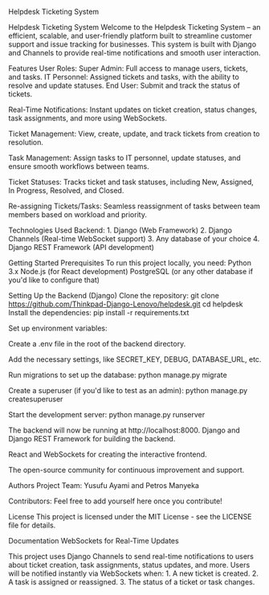 Helpdesk Ticketing System

  Helpdesk Ticketing System Welcome to the Helpdesk Ticketing System – an efficient,
  scalable, and user-friendly platform built to streamline customer support and issue tracking for businesses.
  This system is built with Django and Channels to provide real-time notifications and smooth user interaction.

Features
  User Roles:
    Super Admin: Full access to manage users, tickets, and tasks.
    IT Personnel: Assigned tickets and tasks, with the ability to resolve and update statuses.
    End User: Submit and track the status of tickets.
    
  Real-Time Notifications:
    Instant updates on ticket creation, status changes, task assignments, and more using WebSockets.
    
  Ticket Management:
    View, create, update, and track tickets from creation to resolution.
    
  Task Management:
    Assign tasks to IT personnel, update statuses, and ensure smooth workflows between teams.
    
  Ticket Statuses:
    Tracks ticket and task statuses, including New, Assigned, In Progress, Resolved, and Closed.
    
  Re-assigning Tickets/Tasks:
    Seamless reassignment of tasks between team members based on workload and priority.
  
Technologies Used
  Backend:
      1. Django (Web Framework)
      2. Django Channels (Real-time WebSocket support)
      3. Any database of your choice
      4. Django REST Framework (API development)
      
Getting Started
  Prerequisites
    To run this project locally, you need:
      Python 3.x
      Node.js (for React development)
      PostgreSQL (or any other database if you'd like to configure that)
      
Setting Up the Backend (Django)
    Clone the repository:
        git clone https://github.com/Thinkpad-Django-Lenovo/helpdesk.git
    cd helpdesk
    Install the dependencies:
      pip install -r requirements.txt

Set up environment variables:

Create a .env file in the root of the backend directory.

Add the necessary settings, like SECRET_KEY, DEBUG, DATABASE_URL, etc.

Run migrations to set up the database:
  python manage.py migrate
  
Create a superuser (if you'd like to test as an admin):
  python manage.py createsuperuser
  
Start the development server:
  python manage.py runserver
  
The backend will now be running at http://localhost:8000. Django and Django REST Framework for building the backend.

React and WebSockets for creating the interactive frontend.

The open-source community for continuous improvement and support.

Authors
  Project Team: Yusufu Ayami and Petros Manyeka

  Contributors: Feel free to add yourself here once you contribute!

License
  This project is licensed under the MIT License - see the LICENSE file for details.

Documentation
  WebSockets for Real-Time Updates

  This project uses Django Channels to send real-time notifications to users about ticket creation, task assignments, status updates, and more.
  Users will be notified instantly via WebSockets when:
    1. A new ticket is created.
    2. A task is assigned or reassigned.
    3. The status of a ticket or task changes.
